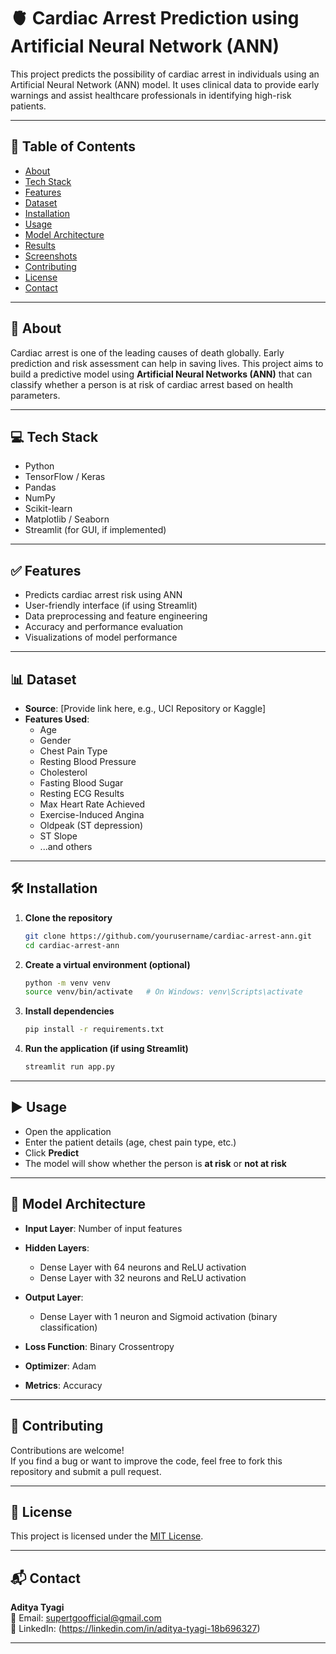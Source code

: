 # 🫀 Cardiac Arrest Prediction using Artificial Neural Network (ANN)

This project predicts the possibility of cardiac arrest in individuals using an Artificial Neural Network (ANN) model. It uses clinical data to provide early warnings and assist healthcare professionals in identifying high-risk patients.

---

## 📌 Table of Contents

- [About](#about)
- [Tech Stack](#tech-stack)
- [Features](#features)
- [Dataset](#dataset)
- [Installation](#installation)
- [Usage](#usage)
- [Model Architecture](#model-architecture)
- [Results](#results)
- [Screenshots](#screenshots)
- [Contributing](#contributing)
- [License](#license)
- [Contact](#contact)

---

## 📖 About

Cardiac arrest is one of the leading causes of death globally. Early prediction and risk assessment can help in saving lives. This project aims to build a predictive model using **Artificial Neural Networks (ANN)** that can classify whether a person is at risk of cardiac arrest based on health parameters.

---

## 💻 Tech Stack

- Python
- TensorFlow / Keras
- Pandas
- NumPy
- Scikit-learn
- Matplotlib / Seaborn
- Streamlit (for GUI, if implemented)

---

## ✅ Features

- Predicts cardiac arrest risk using ANN
- User-friendly interface (if using Streamlit)
- Data preprocessing and feature engineering
- Accuracy and performance evaluation
- Visualizations of model performance

---

## 📊 Dataset

- **Source**: [Provide link here, e.g., UCI Repository or Kaggle]
- **Features Used**:
  - Age
  - Gender
  - Chest Pain Type
  - Resting Blood Pressure
  - Cholesterol
  - Fasting Blood Sugar
  - Resting ECG Results
  - Max Heart Rate Achieved
  - Exercise-Induced Angina
  - Oldpeak (ST depression)
  - ST Slope
  - ...and others

---

## 🛠️ Installation

1. **Clone the repository**
   ```bash
   git clone https://github.com/yourusername/cardiac-arrest-ann.git
   cd cardiac-arrest-ann
   ```

2. **Create a virtual environment (optional)**
   ```bash
   python -m venv venv
   source venv/bin/activate   # On Windows: venv\Scripts\activate
   ```

3. **Install dependencies**
   ```bash
   pip install -r requirements.txt
   ```

4. **Run the application (if using Streamlit)**
   ```bash
   streamlit run app.py
   ```

---

## ▶️ Usage

- Open the application
- Enter the patient details (age, chest pain type, etc.)
- Click **Predict**
- The model will show whether the person is **at risk** or **not at risk**

---

## 🧠 Model Architecture

- **Input Layer**: Number of input features
- **Hidden Layers**:
  - Dense Layer with 64 neurons and ReLU activation
  - Dense Layer with 32 neurons and ReLU activation
- **Output Layer**:
  - Dense Layer with 1 neuron and Sigmoid activation (binary classification)

- **Loss Function**: Binary Crossentropy  
- **Optimizer**: Adam  
- **Metrics**: Accuracy

---


## 🤝 Contributing

Contributions are welcome!  
If you find a bug or want to improve the code, feel free to fork this repository and submit a pull request.

---

## 📄 License

This project is licensed under the [MIT License](LICENSE).

---

## 📬 Contact

**Aditya Tyagi**  
📧 Email: supertgoofficial@gmail.com  
🔗 LinkedIn: (https://linkedin.com/in/aditya-tyagi-18b696327)

---
